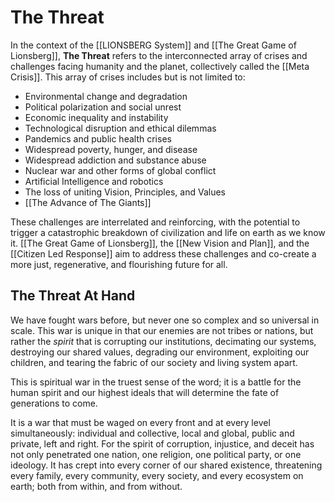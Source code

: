 # The Threat

In the context of the [[LIONSBERG System]] and [[The Great Game of Lionsberg]], **The Threat** refers to the interconnected array of crises and challenges facing humanity and the planet, collectively called the [[Meta Crisis]]. This array of crises includes but is not limited to:

-   Environmental change and degradation
-   Political polarization and social unrest
-   Economic inequality and instability
-   Technological disruption and ethical dilemmas
-   Pandemics and public health crises
-   Widespread poverty, hunger, and disease 
-   Widespread addiction and substance abuse 
-   Nuclear war and other forms of global conflict 
-   Artificial Intelligence and robotics 
-   The loss of uniting Vision, Principles, and Values 
-   [[The Advance of The Giants]]

These challenges are interrelated and reinforcing, with the potential to trigger a catastrophic breakdown of civilization and life on earth as we know it. [[The Great Game of Lionsberg]], the [[New Vision and Plan]],  and the [[Citizen Led Response]] aim to address these challenges and co-create a more just, regenerative, and flourishing future for all.

## The Threat At Hand

We have fought wars before, but never one so complex and so universal in scale. This war is unique in that our enemies are not tribes or nations, but rather the *spirit* that is corrupting our institutions, decimating our systems, destroying our shared values, degrading our environment, exploiting our children, and tearing the fabric of our society and living system apart. 

This is spiritual war in the truest sense of the word; it is a battle for the human spirit and our highest ideals that will determine the fate of generations to come. 

It is a war that must be waged on every front and at every level simultaneously: individual and collective, local and global, public and private, left and right. For the spirit of corruption, injustice, and deceit has not only penetrated one nation, one religion, one political party, or one ideology. It has crept into every corner of our shared existence, threatening every family, every community, every society, and every ecosystem on earth; both from within, and from without. 